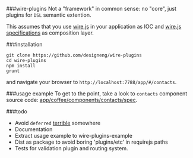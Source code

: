 ###wire-plugins
Not a "framework" in common sense: no "core", just plugins for `DSL` semantic extention.

This assumes that you use [wire.js](https://github.com/cujojs/wire) in your application as IOC and [wire.js specifications](https://github.com/cujojs/wire/blob/master/docs/concepts.md#application-composition) as composition layer.

###installation

    git clone https://github.com/designeng/wire-plugins
    cd wire-plugins
    npm install
    grunt

and navigate your browser to `http://localhost:7788/app/#/contacts`.

###usage example
To get to the point, take a look to `contacts` component source code: [app/coffee/components/contacts/spec](https://github.com/designeng/wire-plugins/blob/master/app/coffee/components/contacts/spec.coffee).

###todo
+ Avoid `deferred` [terrible](https://github.com/petkaantonov/bluebird/wiki/Promise-anti-patterns#the-deferred-anti-pattern) somewhere 
+ Documentation
+ Extract usage example to wire-plugins-example
+ Dist as package to avoid boring 'plugins/etc' in requirejs paths
+ Tests for validation plugin and routing system.